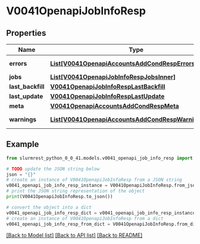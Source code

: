 # V0041OpenapiJobInfoResp


## Properties

Name | Type | Description | Notes
------------ | ------------- | ------------- | -------------
**errors** | [**List[V0041OpenapiAccountsAddCondRespErrorsInner]**](V0041OpenapiAccountsAddCondRespErrorsInner.md) | Query errors | [optional] 
**jobs** | [**List[V0041OpenapiJobInfoRespJobsInner]**](V0041OpenapiJobInfoRespJobsInner.md) | List of jobs | 
**last_backfill** | [**V0041OpenapiJobInfoRespLastBackfill**](V0041OpenapiJobInfoRespLastBackfill.md) |  | 
**last_update** | [**V0041OpenapiJobInfoRespLastUpdate**](V0041OpenapiJobInfoRespLastUpdate.md) |  | 
**meta** | [**V0041OpenapiAccountsAddCondRespMeta**](V0041OpenapiAccountsAddCondRespMeta.md) |  | [optional] 
**warnings** | [**List[V0041OpenapiAccountsAddCondRespWarningsInner]**](V0041OpenapiAccountsAddCondRespWarningsInner.md) | Query warnings | [optional] 

## Example

```python
from slurmrest_python_0_0_41.models.v0041_openapi_job_info_resp import V0041OpenapiJobInfoResp

# TODO update the JSON string below
json = "{}"
# create an instance of V0041OpenapiJobInfoResp from a JSON string
v0041_openapi_job_info_resp_instance = V0041OpenapiJobInfoResp.from_json(json)
# print the JSON string representation of the object
print(V0041OpenapiJobInfoResp.to_json())

# convert the object into a dict
v0041_openapi_job_info_resp_dict = v0041_openapi_job_info_resp_instance.to_dict()
# create an instance of V0041OpenapiJobInfoResp from a dict
v0041_openapi_job_info_resp_from_dict = V0041OpenapiJobInfoResp.from_dict(v0041_openapi_job_info_resp_dict)
```
[[Back to Model list]](../README.md#documentation-for-models) [[Back to API list]](../README.md#documentation-for-api-endpoints) [[Back to README]](../README.md)


